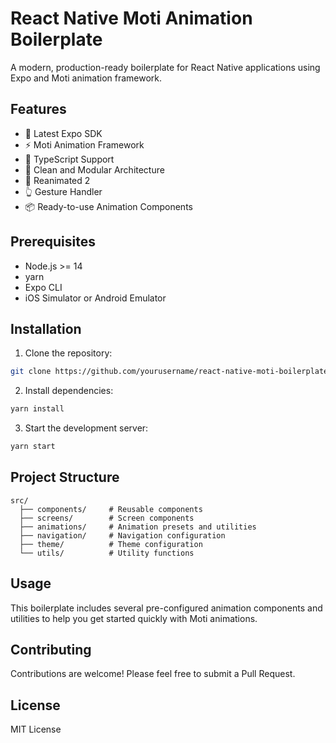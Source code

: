 # React Native Moti Animation Boilerplate

A modern, production-ready boilerplate for React Native applications using Expo and Moti animation framework.

## Features

- 🚀 Latest Expo SDK
- ⚡ Moti Animation Framework
- 📱 TypeScript Support
- 🎨 Clean and Modular Architecture
- 🔄 Reanimated 2
- 👆 Gesture Handler
- 📦 Ready-to-use Animation Components

## Prerequisites

- Node.js >= 14
- yarn
- Expo CLI
- iOS Simulator or Android Emulator

## Installation

1. Clone the repository:
```bash
git clone https://github.com/yourusername/react-native-moti-boilerplate.git
```

2. Install dependencies:
```bash
yarn install
```

3. Start the development server:
```bash
yarn start
```

## Project Structure

```
src/
  ├── components/     # Reusable components
  ├── screens/        # Screen components
  ├── animations/     # Animation presets and utilities
  ├── navigation/     # Navigation configuration
  ├── theme/          # Theme configuration
  └── utils/          # Utility functions
```

## Usage

This boilerplate includes several pre-configured animation components and utilities to help you get started quickly with Moti animations.

## Contributing

Contributions are welcome! Please feel free to submit a Pull Request.

## License

MIT License
